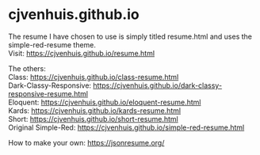 # cjvenhuis.github.io
The resume I have chosen to use is simply titled resume.html and uses the simple-red-resume theme.  
Visit: https://cjvenhuis.github.io/resume.html

The others:  
Class: https://cjvenhuis.github.io/class-resume.html  
Dark-Classy-Responsive: https://cjvenhuis.github.io/dark-classy-responsive-resume.html  
Eloquent: https://cjvenhuis.github.io/eloquent-resume.html  
Kards: https://cjvenhuis.github.io/kards-resume.html  
Short: https://cjvenhuis.github.io/short-resume.html  
Original Simple-Red: https://cjvenhuis.github.io/simple-red-resume.html  

How to make your own: https://jsonresume.org/
